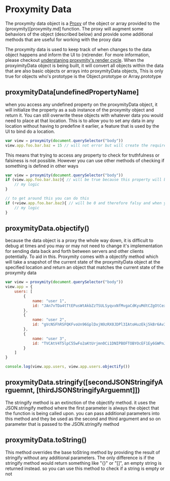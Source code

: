 # Proxymity Data
The proxymity data object is a [Proxy](https://developer.mozilla.org/en-US/docs/Web/JavaScript/Reference/Global_Objects/Proxy) of the object or array provided to the (proxymity)[proxymity.md] function. The proxy will augment some behaviors of the object (described below) and provide some additional methods that are useful for working with the proxy data

The proxymity data is used to keep track of when changes to the data object happens and inform the UI to (re)render. For more information, please checkout [understaning proxymity's render cycle](render-cycle.md). When the proxyimityData object is being built, it will convert all objects within the data that are also basic objects or arrays into proxymityData objects, This is only true for objects who's prototype is the Object.prototype or Array.prototype

## proxymityData[undefinedPropertyName]
when you access any undefined property on the proxymityData object, it will initialize the property as a sub instance of the proxymity object and return it. You can still overwrite these objects with whatever data you would need to place at that location. This is to allow you to set any data in any location without having to predefine it earlier, a feature that is used by the UI to bind do a location.

```javascript
var view = proxymity(document.querySelector("body"))
view.app.foo.bar.baz = 15 // will not error but will create the required nested objects
```

This means that trying to access any property to check for truthfulness or falsiness is not possible. However you can use other methods of checking if something is defined in other ways
```javascript
var view = proxymity(document.querySelector("body"))
if (view.app.foo.bar.baz){ // will be true because this property will be initialized on access to a proxy object
	// my logic
}

// to get around this you can do this
if (+view.app.foo.bar.baz){ // will be 0 and therefore falsy and when you actually receive data it will be whatever that data is. this may also result in NaN which is also falsy
	// my logic
}
```

## proxymityData.objectify()
because the data object is a proxy the whole way down, it is difficult to debug at times and you may or may not need to change it's implementation for sending data back and forth between servers and other clients potentially. To aid in this. Proxymity comes with a objectify method which will take a snapshot of the current state of the proxymityData object at the specified location and return an object that matches the current state of the proxymity data

```JavaScript
var view = proxymity(document.querySelector("body"))
view.app = {
	users: [
		{
			name: "user 1",
			id: "JAn7vTDa4tTtEPusWtAkbZzTSULSyqvxNfMvgaCdKyuMdtCZgOtCex6MY5mEybSq"
		},
		{
			name: "user 2",
			id: "gVcNSFhRSFQKFvoUn96GplDxjN9zRX0JDPl3IAtoHuzEkj5kBr6Av3kO7QDilMlN"
		},
		{
			name: "user 3",
			id: "TVCAtV4T5lpC55wFo2aKtUrjmn0Ci1DNIPBOFTOBYOcEF1Ey6GWPnJy02CQFNpTj"
		}
	]
}

console.log(view.app.users, view.app.users.objectify())
```

## proxymityData.stringify([secondJSONStringifyArguemnt, [thirdJSONStringifyArguemnt]])
The stringify method is an extinction of the objectify method. it uses the JSON.stringify method where the first parameter is always the object that the function is being called upon. you can pass additional parameters into this method and they be used as the second and third argument and so on parameter that is passed to the JSON.stringify method

## proxymityData.toString()
This method overrides the base toString method by providing the result of stringify without any additional parameters. The only difference is if the stringify method would return something like "{}" or "[]", an empty string is returned instead. so you can use this method to check if a string is empty or not
